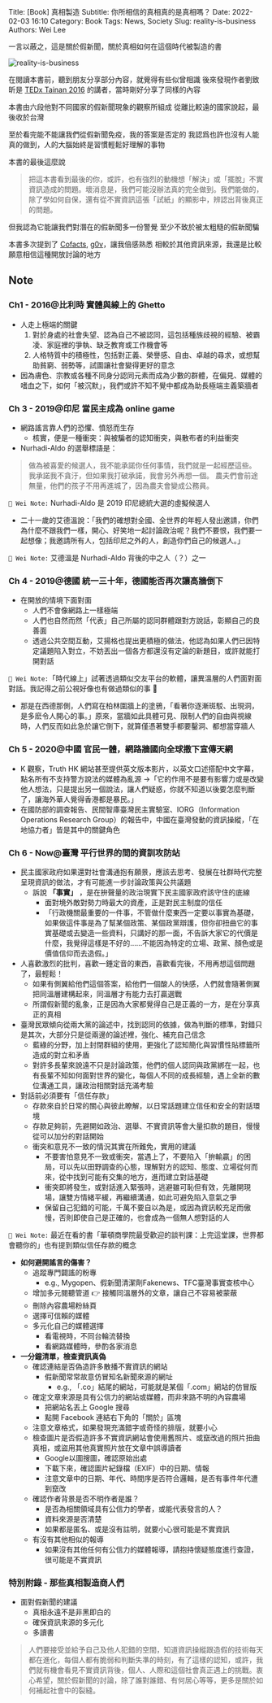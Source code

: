 Title: [Book] 真相製造
Subtitle: 你所相信的真相真的是真相嗎？
Date: 2022-02-03 16:10
Category: Book
Tags: News, Society
Slug: reality-is-business
Authors: Wei Lee

一言以蔽之，這是關於假新聞，關於真相如何在這個時代被製造的書

![reality-is-business](/images/books/reality-is-business.jpeg)


<!--more-->

在閱讀本書前，聽到朋友分享部分內容，就覺得有些似曾相識
後來發現作者劉致昕是 [TEDx Tainan 2016]({filename}/posts/article/2016/01-tedx-tainan-2016.md) 的講者，當時剛好分享了同樣的內容

本書由六段他對不同國家的假新聞現象的觀察所組成
從離比較遠的國家說起，最後收於台灣

至於看完能不能讓我們從假新聞免疫，我的答案是否定的
我認爲也許也沒有人能真的做到，人的大腦始終是習慣輕鬆好理解的事物

本書的最後這麼說

> 把這本書看到最後的你，或許，也有強烈的動機想「解決」或「擺脫」不實資訊造成的問題。壞消息是，我們可能沒辦法真的完全做到。我們能做的，除了學如何自保，還有從不實資訊這張「試紙」的顯影中，辨認出背後真正的問題。

但我認為它能讓我們對潛在的假新聞多一份警覺
至少不致於被太粗糙的假新聞騙

本書多次提到了 [Cofacts](https://cofacts.tw/), [g0v](https://g0v.tw/)，讓我倍感熟悉
相較於其他資訊來源，我還是比較願意相信這種開放討論的地方

## Note
### Ch1 - 2016@比利時 實體與線上的 Ghetto
* 人走上極端的關鍵
    1. 對於身處的社會失望、認為自己不被認同，這包括種族歧視的經驗、被霸凌、家庭裡的爭執、缺乏教育或工作機會等
    3. 人格特質中的積極性，包括對正義、榮譽感、自由、卓越的尋求，或想幫助貧窮、弱勢等，試圖讓社會變得更好的意念
* 因為膚色、宗教或各種不同身分認同元素而成為少數的群體，在偏見、媒體的嗜血之下，如何「被沉默」，我們或許不知不覺中都成為助長極端主義築牆者

### Ch 3 - 2019@印尼 當民主成為 online game
* 網路謠言靠人們的恐懼、憤怒而生存
    * 核實，便是一種衝突：與被騙者的認知衝突，與散布者的利益衝突
* Nurhadi-Aldo 的選舉標語是：

> 做為被喜愛的候選人，我不能承諾你任何事情，我們就是一起經歷這些。
> 我承諾我不貪汙，但如果我打破承諾，我會另外再想一個。
> 農夫們會前途無量，他們的孩子不用再進城了，因為農夫會變成公務員。

`📓 Wei Note:` Nurhadi-Aldo 是 2019 印尼總統大選的虛擬候選人

* 二十一歲的艾德溫說：「我們的確想對全國、全世界的年輕人發出邀請，你們為什麼不跟我們一樣，開心、好笑地一起討論政治呢？我們不要恨，我們要一起想像；我邀請所有人，包括印尼之外的人，創造你們自己的候選人。」

`📓 Wei Note:` 艾德溫是 Nurhadi-Aldo 背後的中之人（？）之一

### Ch 4 - 2019@德國 統一三十年，德國能否再次讓高牆倒下
* 在開放的情境下面對面
    * 人們不會像網路上一樣極端
    * 人們也自然而然「代表」自己所屬的認同群體跟對方說話，彰顯自己的良善面
    * 透過公共空間互動，艾揚格也提出更積極的做法，他認為如果人們已因特定議題陷入對立，不妨丟出一個各方都還沒有定論的新題目，或許就能打開對話

`📓 Wei Note:`「時代線上」試著透過類似交友平台的軟體，讓異溫層的人們面對面對話。我記得之前公視好像也有做過類似的事 🤔

* 那是在西德那側，人們寫在柏林圍牆上的塗鴉，「看著你逐漸斑駁、出現洞，是多麽令人開心的事。」原來，當牆如此具體可見、限制人們的自由與視線時，人們反而如此急於讓它倒下，就算僅憑著雙手都要鑿洞、都想當穿牆人

### Ch 5 - 2020@中國 官民一體，網路牆國向全球撒下宣傳天網
* K 觀察，Truth HK 網站甚至提供英文版本影片，以英文口述搭配中文字幕，點名所有不支持警方說法的媒體為亂源 →「它的作用不是要有影響力或是改變他人想法，只是提出另一個說法，讓人們疑惑，你就不知道以後要怎麼判斷了，讓海外華人覺得香港都是暴民。」
* 在國防部的調查報告、民間智庫臺灣民主實驗室、IORG（Information Operations Research Group）的報告中，中國在臺灣發動的資訊操縱，「在地協力者」皆是其中的關鍵角色

### Ch 6 - Now@臺灣 平行世界的間的資訓攻防站
* 民主國家政府如果還對社會溝通抱有願景，應該去思考、發展在社群時代完整呈現資訊的做法，才有可能進一步討論政策與公共議題
    * 訴說 **「事實」** ，是在拚聲量的政治現實下民主國家政府該守住的底線
        * 面對境外敵對勢力時最大的資產，正是對民主制度的信任
        * 「行政機關最重要的一件事，不管做什麼東西一定要以事實為基礎，如果做這件事是為了幫某個政策、某個政黨辯護，但你卻扭曲它的事實基礎或去變造一些資料，只講好的那一面，不告訴大家它的代價是什麼，我覺得這樣是不好的……不能因為特定的立場、政黨、顏色或是價值信仰而去造假。」
* 人喜歡激烈的批判，喜歡一錘定音的東西，喜歡看完後，不用再想這個問題了，最輕鬆！
    * 如果有側翼給他們這個答案，給他們一個酸人的快感，人們就會隨著側翼把同溫層建構起來，同溫層才有能力去打贏選戰
    * 所謂假新聞的亂象，正是因為大家都覺得自己是正義的一方，是在分享真正的真相
* 臺灣民眾傾向從兩大黨的論述中，找到認同的依據，做為判斷的標準，對錯只是其次，大部分只是從兩邊的論述裡，強化、補充自己信念
    * 藍綠的分野，加上封閉群組的使用，更強化了認知簡化與習慣性貼標籤所造成的對立和矛盾
    * 對許多長輩來說遠不只是討論政策，他們的個人認同與政黨綁在一起，也有長輩不知如何面對世界的變化，每個人不同的成長經驗，遇上全新的數位溝通工具，讓政治相關對話充滿考驗
* 對話前必須要有「信任存款」
    * 存款來自於日常的關心與彼此瞭解，以日常話題建立信任和安全的對話環境
    * 存款足夠前，先避開如政治、選舉、不實資訊等會大量扣款的題目，慢慢從可以加分的對話開始
    * 衝突和意見不一致的情況其實在所難免，實用的建議
        * 不要害怕意見不一致或衝突，當遇上了，不要陷入「拚輸贏」的困局，可以先以田野調查的心態，理解對方的認知、態度、立場從何而來，從中找到可能有交集的地方，進而建立對話基礎
        * 衝突即將發生，或對話進入緊張時，逃避雖可恥但有效，先離開現場，讓雙方情緒平緩，再繼續溝通，如此可避免陷入意氣之爭
        * 保留自己犯錯的可能，千萬不要自以為是，或因為資訊較充足而傲慢，否則即使自己是正確的，也會成為一個無人想對話的人

`📓 Wei Note:` 最近在看的書「華頓商學院最受歡迎的談判課：上完這堂課，世界都會聽你的」也有提到類似信任存款的概念

* **如何避開謠言的傷害？**
    * 追蹤專門闢謠的粉專
        * e.g., Mygopen、假新聞清潔劑Fakenews、TFC臺灣事實查核中心
    * 增加多元閱聽管道 👉 接觸同溫層外的文章，讓自己不容易被蒙蔽
    * 刪除內容農場粉絲頁
    * 選擇可信賴的媒體
    * 多元化自己的媒體選擇
        * 看電視時，不同台輪流替換
        * 看網路媒體時，參酌各家消息
* **一分鐘清單，檢查資訊真偽**
    * 確認連結是否偽造許多散播不實資訊的網站
        * 假新聞常常故意仿冒知名新聞來源的網址
            * e.g., 「.co」結尾的網站，可能就是某個「.com」網站的仿冒版
    * 確定文章來源是具有公信力的網站或媒體，而非來路不明的內容農場
        * 把網站名丟上 Google 搜尋
        * 點開 Facebook 連結右下角的「關於」區塊
    * 注意文章格式，如果發現充滿錯字或奇怪的排版，就要小心
    * 檢查圖片是否假造許多不實資訊網站會使用舊照片、或竄改過的照片扭曲真相，或盜用其他真實照片放在文章中誤導讀者
        * Google以圖搜圖，確認原始出處
        * 下載下來，確認圖片紀錄檔（EXIF）中的日期、情報
        * 注意文章中的日期、年代、時間序是否符合邏輯，是否有事件年代遭到竄改
    * 確認作者背景是否不明作者是誰？
        * 是否為相關領域具有公信力的學者，或能代表發言的人？
        * 資料來源是否清楚
        * 如果都是匿名、或是沒有註明，就要小心很可能是不實資訊
    * 有沒有其他相似的報導
        * 如果沒有其他任何有公信力的媒體報導，請抱持懷疑態度進行查證，很可能是不實資訊

### 特別附錄 - 那些真相製造商人們
* 面對假新聞的建議
    * 真相永遠不是非黑即白的
    * 確保資訊來源的多元化
    * 多讀書

> 人們要接受並給予自己及他人犯錯的空間，知道資訊操縱跟造假的技術每天都在進化，每個人都有脆弱和判斷失準的時刻，有了這樣的認知，或許，我們就有機會看見不實資訊背後，個人、人際和這個社會真正遇上的挑戰。衷心希望，關於假新聞的討論，除了誰對誰錯、有何居心等等，更多是關於如何補起社會中的裂縫。
